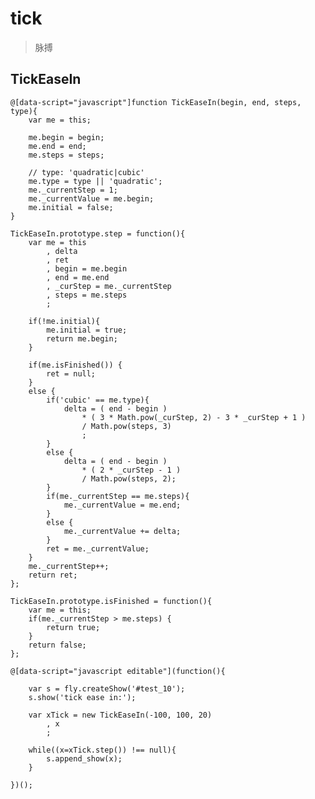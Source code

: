 # tick

> 脉搏


<style type="text/css">
@import "http://258i.com/static/bower_components/snippets/css/mp/style.css";
</style>
<script src="http://258i.com/static/bower_components/snippets/js/mp/fly.js"></script>


## TickEaseIn

    @[data-script="javascript"]function TickEaseIn(begin, end, steps, type){
        var me = this;

        me.begin = begin;
        me.end = end;
        me.steps = steps;

        // type: 'quadratic|cubic'
        me.type = type || 'quadratic';
        me._currentStep = 1;
        me._currentValue = me.begin;
        me.initial = false;
    }

    TickEaseIn.prototype.step = function(){
        var me = this
            , delta
            , ret
            , begin = me.begin
            , end = me.end
            , _curStep = me._currentStep
            , steps = me.steps
            ; 

        if(!me.initial){
            me.initial = true;
            return me.begin;
        }

        if(me.isFinished()) {
            ret = null;
        }
        else {
            if('cubic' == me.type){
                delta = ( end - begin )
                    * ( 3 * Math.pow(_curStep, 2) - 3 * _curStep + 1 )
                    / Math.pow(steps, 3)
                    ;
            }
            else {
                delta = ( end - begin ) 
                    * ( 2 * _curStep - 1 ) 
                    / Math.pow(steps, 2);
            }
            if(me._currentStep == me.steps){
                me._currentValue = me.end;
            }
            else {
                me._currentValue += delta;
            }
            ret = me._currentValue;
        }
        me._currentStep++;
        return ret;
    };

    TickEaseIn.prototype.isFinished = function(){
        var me = this;
        if(me._currentStep > me.steps) {
            return true;
        }
        return false;
    };




<div id="test_10" class="test">
<div class="test-console"></div>
<div class="test-container">

    @[data-script="javascript editable"](function(){

        var s = fly.createShow('#test_10');
        s.show('tick ease in:');

        var xTick = new TickEaseIn(-100, 100, 20)
            , x
            ;
        
        while((x=xTick.step()) !== null){
            s.append_show(x);
        }

    })();

</div>
<div class="test-panel">
</div>
</div>



